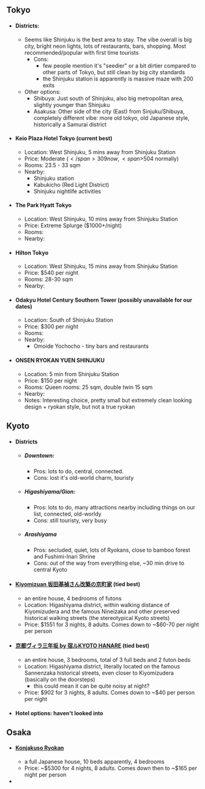 ## Tokyo
- #### Districts:
	- Seems like Shinjuku is the best area to stay. The vibe overall is big city, bright neon lights, lots of restaurants, bars, shopping. Most recommended/popular with first time tourists
		- Cons:
			- few people mention it's "seedier" or a bit dirtier compared to other parts of Tokyo, but still clean by big city standards
			- the Shinjuku station is apparently is massive maze with 200 exits
	- Other options:
		- Shibuya: Just south of Shinjuku, also big metropolitan area, slightly younger than Shinjuku
		- Asakusa: Other side of the city (East) from Sinjuku/Shibuya, completely different vibe: more old tokyo, old Japanese style, historically a Samurai district
- #### Keio Plaza Hotel Tokyo (current best)
	- Location: West Shinjuku, 5 mins away from Shinjuku Station
	- Price: Moderate (<span>$</span>309 now, <span>$</span>504 normally)
	- Rooms: 23.5 - 33 sqm
	- Nearby:
		- Shinjuku station
		- Kabukicho (Red Light District)
		- Shinjuku nightlife activities
- #### The Park Hyatt Tokyo
	- Location: West Shinjuku, 10 mins away from Shinjuku Station
	- Price: Extreme Splurge (\$1000+/night)
	- Rooms:
	- Nearby:
- #### Hilton Tokyo
	- Location: West Shinjuku, 15 mins away from Shinjuku Station
	- Price: \$540 per night
	- Rooms: 28-30 sqm
	- Nearby:
- #### Odakyu Hotel Century Southern Tower (possibly unavailable for our dates)
	- Location: South of Shinjuku Station
	- Price: \$300 per night
	- Rooms:
	- Nearby:
		- Omoide Yochocho - tiny bars and restaurants
- #### ONSEN RYOKAN YUEN SHINJUKU
	- Location: 5 min from Shinjuku Station
	- Price: \$150 per night
	- Rooms: Queen rooms: 25 sqm, double twin 15 sqm
	- Nearby:
	- Notes: Interesting choice, pretty small but extremely clean looking design + ryokan style, but not a true ryokan

## Kyoto
- #### Districts
	- ##### Downtown: 
		- Pros: lots to do, central, connected. 
		- Cons: lost it's old-world charm, touristy
	- ##### Higashiyama/Gion:
		- Pros: lots to do, many attractions nearby including things on our list, connected, old-worldy
		- Cons: still touristy, very busy
	- ##### Arashiyama
		- Pros: secluded, quiet, lots of Ryokans, close to bamboo forest and Fushimi-Inari Shrine
		- Cons: out of the way from everything else, ~30 min drive to central Kyoto
- #### [Kiyomizuan 坂田基禎さん改築の京町家](https://www.booking.com/hotel/jp/kiyomizuan.html) (tied best)
	- an entire house, 4 bedrooms of futons
	- Location: Higashiyama district, within walking distance of Kiyomizudera and the famous Nineizaka and other preserved historical walking streets (the stereotypical Kyoto streets)
	- Price: \$1551 for 3 nights, 8 adults. Comes down to \~\$60-70 per night per person
- #### [京都ヴィラ三年坂 by 宿ルKYOTO HANARE](https://www.booking.com/hotel/jp/hanare-kyoto-jing-du-vuirasan-nian-ban.html?lang=en-us&soz=1&lang_changed=1) (tied best)
	- an entire house, 3 bedrooms, total of 3 full beds and 2 futon beds
	- Location: Higashiyama district, literally located on the famous Sannenzaka historical streets, even closer to Kiyomizudera (basically on the doorsteps)
		- this could mean it can be quite noisy at night?
	- Price: \$902 for 3 nights, 8 adults. Comes down to \~\$40 per person per night
- #### Hotel options: haven't looked into

## Osaka
- #### [Konjakuso Ryokan](https://www.airbnb.ca/rooms/32854655?source_impression_id=p3_1677124617_CSTOdS3q9BRP%2Fb1A)
	- a full Japanese house, 10 beds apparently, 4 bedrooms
	- Price: ~\$5300 for 4 nights, 8 adults. Comes down then to ~\$165 per night per person
- 